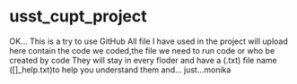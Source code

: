 # usst_cupt_project
OK...
This is a try to use GitHub
All file I have used in the project will upload here
contain the code we coded,the file we need to run code or who be created by code
They will stay in every floder and have a (.txt) file name ([]_help.txt)to help you understand them
and...
just...monika
